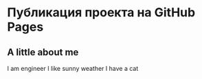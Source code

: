 # Публикация проекта на GitHub Pages


## A little about me

I am engineer
I like sunny weather
I have a cat